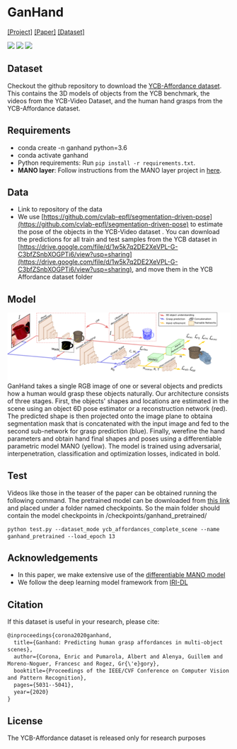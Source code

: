 # GanHand
[[Project]](http://www.iri.upc.edu/people/ecorona/ganhand/) [[Paper]](http://openaccess.thecvf.com/content_CVPR_2020/papers/Corona_GanHand_Predicting_Human_Grasp_Affordances_in_Multi-Object_Scenes_CVPR_2020_paper.pdf) [[Dataset]](https://github.com/enriccorona/YCB_Affordance)

<p float="left">
<img src='images/gif_video1.gif' width=200>
<img src='images/gif_video2.gif' width=200>
<img src='images/gif_video3.gif' width=200>
</p>

## Dataset

Checkout the github repository to download the [YCB-Affordance dataset](https://github.com/enriccorona/YCB_Affordance). This contains the 3D models of objects from the YCB benchmark, the videos from the YCB-Video Dataset, and the human hand grasps from the YCB-Affordance dataset.


## Requirements

- conda create -n ganhand python=3.6
- conda activate ganhand
- Python requirements: Run `pip install -r requirements.txt`.
- **MANO layer**: Follow instructions from the MANO layer project in [here](https://raw.githubusercontent.com/hassony2/manopth).

## Data
- Link to repository of the data
- We use [https://github.com/cvlab-epfl/segmentation-driven-pose](https://github.com/cvlab-epfl/segmentation-driven-pose) to estimate the pose of the objects in the YCB-Video dataset . You can download the predictions for all train and test samples from the YCB dataset in [https://drive.google.com/file/d/1w5k7q2DE2XeVPL-G-C3bfZSnbXOGPTi6/view?usp=sharing](https://drive.google.com/file/d/1w5k7q2DE2XeVPL-G-C3bfZSnbXOGPTi6/view?usp=sharing), and move them in the YCB Affordance dataset folder

## Model

<img src='images/architecture.png' align="right" width=1000>

GanHand takes a single RGB image of one or several objects and predicts how a human would grasp these objects naturally. Our architecture consists of three stages. First, the objects' shapes and locations are estimated in the scene using an object 6D pose estimator or a reconstruction network (red). The predicted shape is then projected onto the image plane to obtaina segmentation mask that is concatenated with the input image and fed to the second sub-network for grasp prediction (blue). Finally, werefine the hand parameters and obtain hand final shapes and poses using a differentiable parametric model MANO (yellow). The model is trained using adversarial, interpenetration, classification and optimization losses, indicated in bold.

## Test

Videos like those in the teaser of the paper can be obtained running the following command. The pretrained model can be downloaded from [this link](https://drive.google.com/file/d/19462M8s3tEXe_1_riHuvQegLxzdX-kl2/view?usp=sharing) and placed under a folder named checkpoints. So the main folder should contain the model checkpoints in /checkpoints/ganhand_pretrained/

```
python test.py --dataset_mode ycb_affordances_complete_scene --name ganhand_pretrained --load_epoch 13
```

<!--
## Train
...
...
-->


## Acknowledgements
- In this paper, we make extensive use of the [differentiable MANO model](https://raw.githubusercontent.com/hassony2/manopth)
- We follow the deep learning model framework from [IRI-DL](https://github.com/albertpumarola/IRI-DL)

## Citation

If this dataset is useful in your research, please cite:

```
@inproceedings{corona2020ganhand,
  title={Ganhand: Predicting human grasp affordances in multi-object scenes},
  author={Corona, Enric and Pumarola, Albert and Alenya, Guillem and Moreno-Noguer, Francesc and Rogez, Gr{\'e}gory},
  booktitle={Proceedings of the IEEE/CVF Conference on Computer Vision and Pattern Recognition},
  pages={5031--5041},
  year={2020}
}
```

## License

The YCB-Affordance dataset is released only for research purposes

